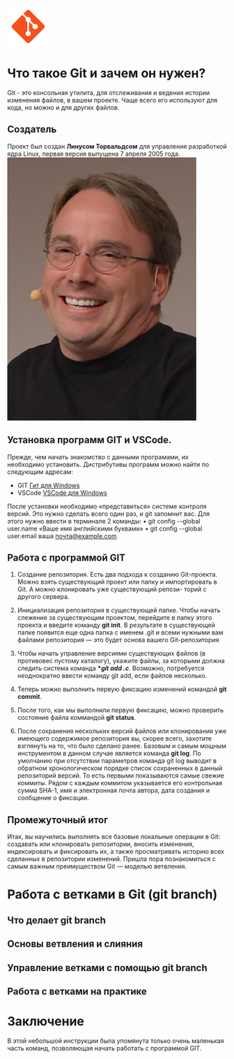 ![Git](icons8-git-96.png)
 # Что такое Git и зачем он нужен?

Git - это консольная утилита, для отслеживания и ведения истории
изменения файлов, в вашем проекте. Чаще всего его используют
для кода, но можно и для других файлов.

## Создатель

Проект был создан __Линусом Торвальдсом__ для управления разработкой ядра Linux, первая версия выпущена 7 апреля 2005 года. 
![Линус Торвальдс](Linus_Torvalds_03_(cropped).jpg)




## Установка программ GIT и VSCode.
Прежде, чем начать знакомство с данными програмами, их необходимо установить. Дистрибутивы программ можно найти по следующим адресам:
* GIT [Гит для Windows](https://git-scm.com/download/win)
* VSCode [VSCode для Windows](https://visualstudio.microsoft.com/ru/downloads/)

После установки необходимо «представиться» системе контроля версий. Это нужно сделать всего один раз, и git запомнит вас. Для этого нужно ввести в терминале 2 команды:
• git config --global user.name «Ваше имя английскими буквами»
• git config --global user.email ваша почта@example.com

## Работа с программой GIT

1. Создание репозитория.
Есть два подхода к созданию Git-проекта. Можно взять существующий проект или
папку и импортировать в Git. А можно клонировать уже существующий репози-
торий с другого сервера.

2. Инициализация репозитория в существующей папке.
Чтобы начать слежение за существующим проектом, перейдите в папку этого проекта и введите команду __**git init**__.
В результате в существующей папке появится еще одна папка с именем .git и всеми нужными вам файлами репозитория — это будет основа вашего Git-репозитория

3. Чтобы начать управление версиями существующих файлов (в противовес пустому каталогу), укажите файлы, за которыми должна следить система команда __**git add *.c**__. Возможно, потребуется неоднократно ввести команду git add, если файлов несколько.

4. Теперь можно выполнить первую фиксацию изменений командой __**git commit**__.

5. После того, как мы выполнили первую фиксацию, можно проверить состояние файла коммандой __**git status**__. 

6. После сохранения нескольких версий файлов или клонирования уже имеющего содержимое репозитория вы, скорее всего, захотите взглянуть на то, что было сделано ранее. Базовым и самым мощным инструментом в данном случае является команда __**git log**__.
По умолчанию при отсутствии параметров команда git log выводит в обратном хронологическом порядке список сохраненных в данный репозиторий версий. То есть первыми показываются самые свежие коммиты. Рядом с каждым коммитом указывается его контрольная сумма SHA-1, имя и электронная почта автора, дата создания и сообщение о фиксации.


## Промежуточный итог
Итак, вы научились выполнять все базовые локальные операции в Git: создавать или клонировать репозитории, вносить изменения, индексировать и фиксировать их, а также просматривать историю всех сделанных в репозитории изменений.
Пришла пора познакомиться с самым важным преимуществом Git — моделью ветвления.

# Работа с ветками в Git (git branch)

## Что делает git branch

## Основы ветвления и слияния

## Управление ветками с помощью git branch

## Работа с ветками на практике

# Заключение

В этой небольшой инструкции была упомянута только очень маленькая часть команд, позволяющая начать работать с программой GIT.
